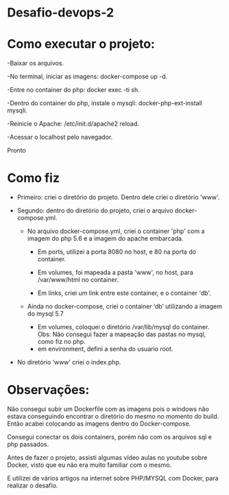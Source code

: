 # Desafio-devops-2


  # Como executar o projeto:

-Baixar os arquivos.

-No terminal, iniciar as imagens:  docker-compose up -d.

-Entre no container do php: docker exec -ti <id do container> sh.
  
-Dentro do container do php, instale o mysqli: docker-php-ext-install mysqli.

-Reinicie o Apache: /etc/init.d/apache2 reload.

-Acessar o localhost pelo navegador.

Pronto

  # Como fiz


  - Primeiro: criei o diretório do projeto. Dentro dele criei o diretório 'www'.

  - Segundo: dentro do diretório do projeto, criei o arquivo docker-compose.yml.

      - No arquivo docker-compose.yml, criei o container 'php' com a imagem do php 5.6 e a imagem do apache embarcada.
  
	      - Em ports, utilizei a porta 8080 no host, e 80 na porta do container.
 
        - Em volumes, foi mapeada a pasta 'www', no host, para /var/www/html no container.
  
	     - Em links, criei um link entre este container, e o container 'db'.

    - Ainda no docker-compose, criei o container ‘db’ utilizando a imagem do mysql 5.7
  
       - Em volumes, coloquei o diretório /var/lib/mysql do container. Obs: Não consegui fazer a mapeação das pastas no mysql, como fiz no php.
       - em environment, defini a senha do usuario root.



- No diretório ‘www’ criei o index.php.
  
# Observações:

Não consegui subir um Dockerfile com as imagens pois o windows não estava conseguindo encontrar o diretório do mesmo no momento do build. Então acabei colocando as imagens dentro do Docker-compose.

Consegui conectar os dois containers, porém não com os arquivos sql e php passados.

Antes de fazer o projeto, assisti algumas vídeo aulas no youtube sobre Docker, visto que eu não era muito familiar com  o mesmo.

E utilizei de vários artigos na internet sobre PHP/MYSQL com Docker, para realizar o desafio.
